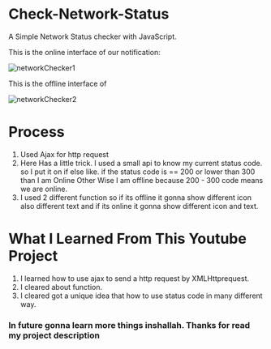 # Check-Network-Status
A Simple Network Status checker with JavaScript.

This is the online interface of our notification:


![networkChecker1](https://user-images.githubusercontent.com/83594945/125200216-e394ad00-e21e-11eb-9607-7da8029c9c0d.png)




This is the offline interface of

![networkChecker2](https://user-images.githubusercontent.com/83594945/125200218-e55e7080-e21e-11eb-90c2-e5673e6c3e10.png)





# Process

1. Used Ajax for http request
2. Here Has a little trick. I used a small api to know my current status code. so I put it on if else like. if the status code is == 200 or lower than 300 than I am Online Other Wise I am offline because 200 - 300 code means we are online.
3. I used 2 different function so if its offline it gonna show different icon also different text and if its online it gonna show different icon and text.




# What I Learned From This Youtube Project

1. I learned how to use ajax to send a http request by XMLHttprequest.
2. I cleared about function.
3. I cleared got a unique idea that how to use status code in many different way. 


### In future gonna learn more things inshallah. Thanks for read my project description
